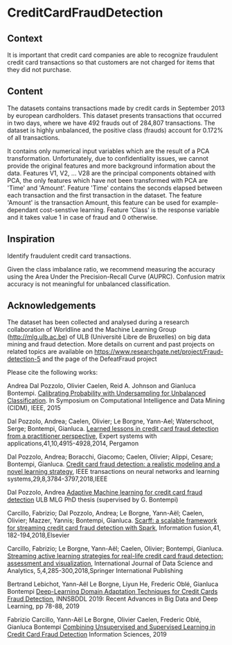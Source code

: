 # CreditCardFraudDetection

## Context
It is important that credit card companies are able to recognize fraudulent credit card transactions so that customers are not charged for items that they did not purchase.

## Content
The datasets contains transactions made by credit cards in September 2013 by european cardholders.
This dataset presents transactions that occurred in two days, where we have 492 frauds out of 284,807 transactions. The dataset is highly unbalanced, the positive class (frauds) account for 0.172% of all transactions.

It contains only numerical input variables which are the result of a PCA transformation. Unfortunately, due to confidentiality issues, we cannot provide the original features and more background information about the data. Features V1, V2, … V28 are the principal components obtained with PCA, the only features which have not been transformed with PCA are 'Time' and 'Amount'. Feature 'Time' contains the seconds elapsed between each transaction and the first transaction in the dataset. The feature 'Amount' is the transaction Amount, this feature can be used for example-dependant cost-senstive learning. Feature 'Class' is the response variable and it takes value 1 in case of fraud and 0 otherwise.

## Inspiration
Identify fraudulent credit card transactions.

Given the class imbalance ratio, we recommend measuring the accuracy using the Area Under the Precision-Recall Curve (AUPRC). Confusion matrix accuracy is not meaningful for unbalanced classification.

## Acknowledgements
The dataset has been collected and analysed during a research collaboration of Worldline and the Machine Learning Group (http://mlg.ulb.ac.be) of ULB (Université Libre de Bruxelles) on big data mining and fraud detection.
More details on current and past projects on related topics are available on https://www.researchgate.net/project/Fraud-detection-5 and the page of the DefeatFraud project

Please cite the following works:

Andrea Dal Pozzolo, Olivier Caelen, Reid A. Johnson and Gianluca Bontempi. [Calibrating Probability with Undersampling for Unbalanced Classification](https://www.researchgate.net/publication/283349138_Calibrating_Probability_with_Undersampling_for_Unbalanced_Classification). In Symposium on Computational Intelligence and Data Mining (CIDM), IEEE, 2015

Dal Pozzolo, Andrea; Caelen, Olivier; Le Borgne, Yann-Ael; Waterschoot, Serge; Bontempi, Gianluca. [Learned lessons in credit card fraud detection from a practitioner perspective](https://www.researchgate.net/publication/260837261_Learned_lessons_in_credit_card_fraud_detection_from_a_practitioner_perspective), Expert systems with applications,41,10,4915-4928,2014, Pergamon

Dal Pozzolo, Andrea; Boracchi, Giacomo; Caelen, Olivier; Alippi, Cesare; Bontempi, Gianluca. [Credit card fraud detection: a realistic modeling and a novel learning strategy](https://www.researchgate.net/publication/319867396_Credit_Card_Fraud_Detection_A_Realistic_Modeling_and_a_Novel_Learning_Strategy), IEEE transactions on neural networks and learning systems,29,8,3784-3797,2018,IEEE

Dal Pozzolo, Andrea [Adaptive Machine learning for credit card fraud detection](http://di.ulb.ac.be/map/adalpozz/pdf/Dalpozzolo2015PhD.pdf) ULB MLG PhD thesis (supervised by G. Bontempi)

Carcillo, Fabrizio; Dal Pozzolo, Andrea; Le Borgne, Yann-Aël; Caelen, Olivier; Mazzer, Yannis; Bontempi, Gianluca. [Scarff: a scalable framework for streaming credit card fraud detection with Spark](https://www.researchgate.net/publication/319616537_SCARFF_a_Scalable_Framework_for_Streaming_Credit_Card_Fraud_Detection_with_Spark), Information fusion,41, 182-194,2018,Elsevier

Carcillo, Fabrizio; Le Borgne, Yann-Aël; Caelen, Olivier; Bontempi, Gianluca. [Streaming active learning strategies for real-life credit card fraud detection: assessment and visualization](https://www.researchgate.net/publication/332180999_Deep-Learning_Domain_Adaptation_Techniques_for_Credit_Cards_Fraud_Detection), International Journal of Data Science and Analytics, 5,4,285-300,2018,Springer International Publishing

Bertrand Lebichot, Yann-Aël Le Borgne, Liyun He, Frederic Oblé, Gianluca Bontempi [Deep-Learning Domain Adaptation Techniques for Credit Cards Fraud Detection](https://www.researchgate.net/publication/332180999_Deep-Learning_Domain_Adaptation_Techniques_for_Credit_Cards_Fraud_Detection), INNSBDDL 2019: Recent Advances in Big Data and Deep Learning, pp 78-88, 2019

Fabrizio Carcillo, Yann-Aël Le Borgne, Olivier Caelen, Frederic Oblé, Gianluca Bontempi [Combining Unsupervised and Supervised Learning in Credit Card Fraud Detection](https://www.researchgate.net/publication/333143698_Combining_Unsupervised_and_Supervised_Learning_in_Credit_Card_Fraud_Detection) Information Sciences, 2019

